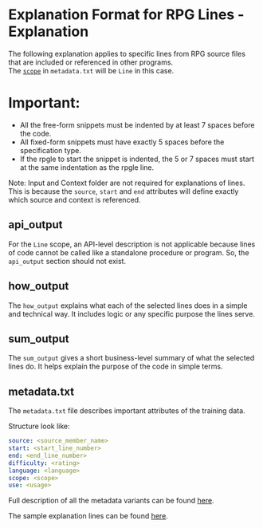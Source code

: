 # Explanation Format for RPG Lines - Explanation

The following explanation applies to specific lines from RPG source files that are included or referenced in other programs.  
The [`scope`](/pages/metadata#scope) in `metadata.txt` will be `Line` in this case.

# Important:

- All the free-form snippets must be indented by at least 7 spaces before the code.
- All fixed-form snippets must have exactly 5 spaces before the specification type.
- If the rpgle to start the snippet is indented, the 5 or 7 spaces must start at the same indentation as the rpgle line.

Note: Input and Context folder are not required for explanations of lines.  This is because the `source`, `start` and `end` attributes will define exactly which source and context is referenced.

## api_output

For the `Line` scope, an API-level description is not applicable because lines of code cannot be called like a standalone procedure or program. So, the `api_output` section should not exist.

## how_output

The `how_output` explains what each of the selected lines does in a simple and technical way. It includes logic or any specific purpose the lines serve.


## sum_output

The `sum_output` gives a short business-level summary of what the selected lines do. It helps explain the purpose of the code in simple terms.

## metadata.txt

The `metadata.txt` file describes important attributes of the training data.

Structure look like:

```yaml
source: <source_member_name>
start: <start_line_number>
end: <end_line_number>
difficulty: <rating>
language: <language>
scope: <scope>
use: <usage>
```

Full description of all the metadata variants can be found [here](/pages/metadata.md).

The sample explanation lines can be found [here](/pages/task/sample_lines.md).
